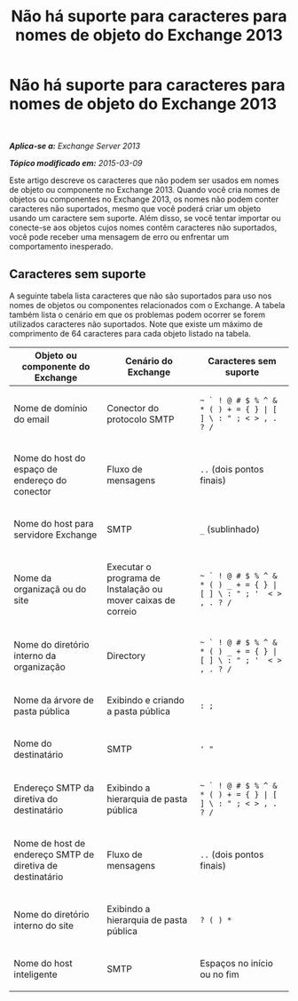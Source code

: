 ﻿---
title: 'Não há suporte para caracteres para nomes de objeto do Exchange 2013'
TOCTitle: Não há suporte para caracteres para nomes de objeto do Exchange 2013
ms:assetid: 76fa4e23-f0f6-473b-9227-70ded907578f
ms:mtpsurl: https://technet.microsoft.com/pt-br/library/Dn169553(v=EXCHG.150)
ms:contentKeyID: 54651976
ms.date: 05/22/2018
mtps_version: v=EXCHG.150
ms.translationtype: MT
---

# Não há suporte para caracteres para nomes de objeto do Exchange 2013

 

_**Aplica-se a:** Exchange Server 2013_

_**Tópico modificado em:** 2015-03-09_

Este artigo descreve os caracteres que não podem ser usados em nomes de objeto ou componente no Exchange 2013. Quando você cria nomes de objetos ou componentes no Exchange 2013, os nomes não podem conter caracteres não suportados, mesmo que você poderá criar um objeto usando um caractere sem suporte. Além disso, se você tentar importar ou conecte-se aos objetos cujos nomes contêm caracteres não suportados, você pode receber uma mensagem de erro ou enfrentar um comportamento inesperado.

## Caracteres sem suporte

A seguinte tabela lista caracteres que não são suportados para uso nos nomes de objetos ou componentes relacionados com o Exchange. A tabela também lista o cenário em que os problemas podem ocorrer se forem utilizados caracteres não suportados. Note que existe um máximo de comprimento de 64 caracteres para cada objeto listado na tabela.


<table>
<colgroup>
<col style="width: 33%" />
<col style="width: 33%" />
<col style="width: 33%" />
</colgroup>
<thead>
<tr class="header">
<th>Objeto ou componente do Exchange</th>
<th>Cenário do Exchange</th>
<th>Caracteres sem suporte</th>
</tr>
</thead>
<tbody>
<tr class="odd">
<td><p>Nome de domínio do email</p></td>
<td><p>Conector do protocolo SMTP</p></td>
<td><p><code>~ ` ! @ # $ % ^ &amp; * ( ) + = { } | [ ] \ : &quot; ; &lt; &gt; , . ? /</code></p></td>
</tr>
<tr class="even">
<td><p>Nome do host do espaço de endereço do conector</p></td>
<td><p>Fluxo de mensagens</p></td>
<td><p><code>..</code> (dois pontos finais)</p></td>
</tr>
<tr class="odd">
<td><p>Nome do host para servidore Exchange</p></td>
<td><p>SMTP</p></td>
<td><p><code>_</code> (sublinhado)</p></td>
</tr>
<tr class="even">
<td><p>Nome da organizaçã ou do site</p></td>
<td><p>Executar o programa de Instalação ou mover caixas de correio</p></td>
<td><p><code>~ ` ! @ # $ % ^ &amp; * ( ) _ + = { } | [ ] \ : &quot; ; '  &lt; &gt; , . ? /</code></p></td>
</tr>
<tr class="odd">
<td><p>Nome do diretório interno da organização</p></td>
<td><p>Directory</p></td>
<td><p><code>~ ` ! @ # $ % ^ &amp; * ( ) _ + = { } | [ ] \ : &quot; ; '  &lt; &gt; , . ? /</code></p></td>
</tr>
<tr class="even">
<td><p>Nome da árvore de pasta pública</p></td>
<td><p>Exibindo e criando a pasta pública</p></td>
<td><p><code>: ;</code></p></td>
</tr>
<tr class="odd">
<td><p>Nome do destinatário</p></td>
<td><p>SMTP</p></td>
<td><p><code>' &quot;</code></p></td>
</tr>
<tr class="even">
<td><p>Endereço SMTP da diretiva do destinatário</p></td>
<td><p>Exibindo a hierarquia de pasta pública</p></td>
<td><p><code>~ ` ! @ # $ % ^ &amp; * ( ) + = { } | [ ] \ : &quot; ; &lt; &gt; , . ? /</code></p></td>
</tr>
<tr class="odd">
<td><p>Nome de host de endereço SMTP de diretiva de destinatário</p></td>
<td><p>Fluxo de mensagens</p></td>
<td><p><code>..</code> (dois pontos finais)</p></td>
</tr>
<tr class="even">
<td><p>Nome do diretório interno do site</p></td>
<td><p>Exibindo a hierarquia de pasta pública</p></td>
<td><p><code>? ( ) *</code></p></td>
</tr>
<tr class="odd">
<td><p>Nome do host inteligente</p></td>
<td><p>SMTP</p></td>
<td><p>Espaços no início ou no fim</p></td>
</tr>
</tbody>
</table>

